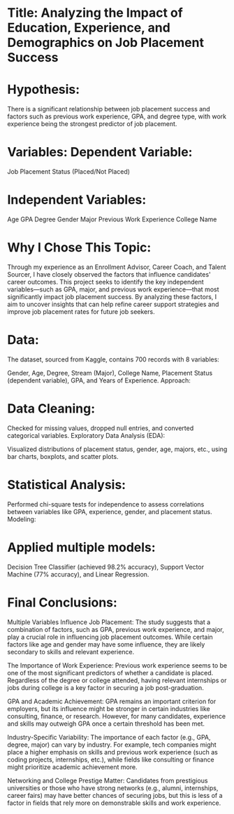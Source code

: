 # Title: Analyzing the Impact of Education, Experience, and Demographics on Job Placement Success
# Hypothesis:
There is a significant relationship between job placement success and factors such as previous work experience, GPA, and degree type, with work experience being the strongest predictor of job placement.

# Variables: Dependent Variable:
Job Placement Status (Placed/Not Placed)

# Independent Variables:
Age GPA Degree Gender Major Previous Work Experience College Name

# Why I Chose This Topic:
Through my experience as an Enrollment Advisor, Career Coach, and Talent Sourcer, I have closely observed the factors that influence candidates' career outcomes. This project seeks to identify the key independent variables—such as GPA, major, and previous work experience—that most significantly impact job placement success. By analyzing these factors, I aim to uncover insights that can help refine career support strategies and improve job placement rates for future job seekers.

# Data:
The dataset, sourced from Kaggle, contains 700 records with 8 variables:

Gender, Age, Degree, Stream (Major), College Name, Placement Status (dependent variable), GPA, and Years of Experience. Approach:

# Data Cleaning:
Checked for missing values, dropped null entries, and converted categorical variables. Exploratory Data Analysis (EDA):

Visualized distributions of placement status, gender, age, majors, etc., using bar charts, boxplots, and scatter plots.

# Statistical Analysis:
Performed chi-square tests for independence to assess correlations between variables like GPA, experience, gender, and placement status. Modeling:

# Applied multiple models:
Decision Tree Classifier (achieved 98.2% accuracy), Support Vector Machine (77% accuracy), and Linear Regression.

# Final Conclusions:
Multiple Variables Influence Job Placement: The study suggests that a combination of factors, such as GPA, previous work experience, and major, play a crucial role in influencing job placement outcomes. While certain factors like age and gender may have some influence, they are likely secondary to skills and relevant experience.

The Importance of Work Experience: Previous work experience seems to be one of the most significant predictors of whether a candidate is placed. Regardless of the degree or college attended, having relevant internships or jobs during college is a key factor in securing a job post-graduation.

GPA and Academic Achievement: GPA remains an important criterion for employers, but its influence might be stronger in certain industries like consulting, finance, or research. However, for many candidates, experience and skills may outweigh GPA once a certain threshold has been met.

Industry-Specific Variability: The importance of each factor (e.g., GPA, degree, major) can vary by industry. For example, tech companies might place a higher emphasis on skills and previous work experience (such as coding projects, internships, etc.), while fields like consulting or finance might prioritize academic achievement more.

Networking and College Prestige Matter: Candidates from prestigious universities or those who have strong networks (e.g., alumni, internships, career fairs) may have better chances of securing jobs, but this is less of a factor in fields that rely more on demonstrable skills and work experience.


